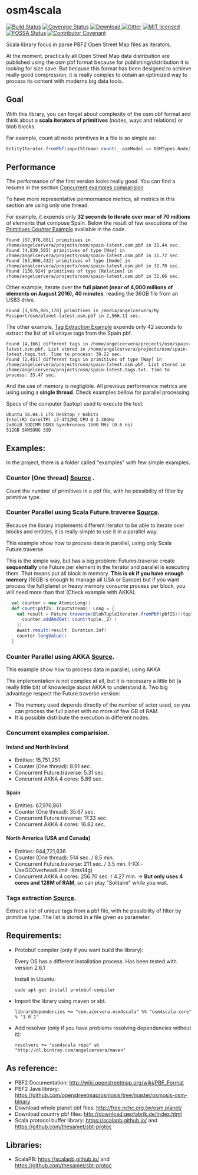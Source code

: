 # osm4scala

[![Build Status](https://travis-ci.org/angelcervera/osm4scala.svg)](https://travis-ci.org/angelcervera/osm4scala)
[![Coverage Status](https://coveralls.io/repos/github/angelcervera/osm4scala/badge.svg?branch=master)](https://coveralls.io/github/angelcervera/osm4scala?branch=master)
[![Download](https://api.bintray.com/packages/angelcervera/maven/osm4scala/images/download.svg?version=1.0.1) ](https://bintray.com/angelcervera/maven/osm4scala/1.0.1/link)
[![Gitter](https://img.shields.io/gitter/room/osm4scala/talk.svg)](https://gitter.im/osm4scala/talk)
[![MIT licensed](https://img.shields.io/badge/license-MIT-blue.svg)](https://raw.githubusercontent.com/angelcervera/osm4scala/master/LICENSE.md)
[![FOSSA Status](https://app.fossa.com/api/projects/git%2Bgithub.com%2Fangelcervera%2Fosm4scala.svg?type=shield)](https://app.fossa.com/projects/git%2Bgithub.com%2Fangelcervera%2Fosm4scala?ref=badge_shield)
[![Contributor Covenant](https://img.shields.io/badge/Contributor%20Covenant-v2.0%20adopted-ff69b4.svg)](code_of_conduct.md)

Scala library focus in parse PBF2 Open Street Map files as iterators.

At the moment, practically all Open Street Map data distribution are published using the osm pbf format because for publishing/distribution it is looking for size save. 
But because this format has been designed to achieve really good compression, it is really complex to obtain an optimized way to process its content with moderns big data tools.

## Goal
With this library, you can forget about complexity of the osm.obf format and think about a **scala iterators of primitives** (nodes, ways and relations) or blob blocks.

For example, count all node primitives in a file is so simple as:
```scala
EntityIterator.fromPbf(inputStream).count(_.osmModel == OSMTypes.Node)
```

## Performance
The performance of the first version looks really good. You can find a resume in the section [Concurrent examples comparision](#concurrent-examples-comparision)

To have more representative permormance metrics, all metrics in this section are using only one thread.

For example, it expends only **32 seconds to iterate over near of 70 millions** of elements that compose Spain. 
Below the result of few executions of the [Primitives Counter Example](examples/counter/src/main/scala/com/acervera/osm4scala/examples/counter/Counter.scala) available in the code.
~~~~
Found [67,976,861] primitives in /home/angelcervera/projects/osm/spain-latest.osm.pbf in 32.44 sec.
Found [4,839,505] primitives of type [Way] in /home/angelcervera/projects/osm/spain-latest.osm.pbf in 31.72 sec.
Found [63,006,432] primitives of type [Node] in /home/angelcervera/projects/osm/spain-latest.osm.pbf in 32.70 sec.
Found [130,924] primitives of type [Relation] in /home/angelcervera/projects/osm/spain-latest.osm.pbf in 32.66 sec.
~~~~

Other example, iterate over the **full planet (near of 4,000 millions of elements on August 2016), 40 minutes**, reading the 36GB file from an USB3 drive.
~~~
Found [3,976,885,170] primitives in /media/angelcervera/My Passport/osm/planet-latest.osm.pbf in 2,566.11 sec.
~~~

The other example, [Tag Extraction Example](examples/tagsextraction/src/main/scala/com/acervera/osm4scala/examples/tagsextraction/TagExtraction.scala)
expends only 42 seconds to extract the list of all unique tags from the Spain pbf.
~~~~
Found [4,166] different tags in /home/angelcervera/projects/osm/spain-latest.osm.pbf. List stored in /home/angelcervera/projects/osm/spain-latest.tags.txt. Time to process: 39.22 sec.
Found [2,451] different tags in primitives of type [Way] in /home/angelcervera/projects/osm/spain-latest.osm.pbf. List stored in /home/angelcervera/projects/osm/spain-latest.tags.txt. Time to process: 33.47 sec.
~~~~

And the use of memory is negligible.
All previous performance  metrics are using using a **single thread**. Check examples bellow for parallel processing.

Specs of the computer (laptop) used to execute the test:
```
Ubuntu 16.04.1 LTS Desktop / 64bits
Intel(R) Core(TM) i7-4712HQ CPU @ 2.30GHz
2x8GiB SODIMM DDR3 Synchronous 1600 MHz (0.6 ns)
512GB SAMSUNG SSD
```

##  Examples:
In the project, there is a folder called "examples" with few simple examples.

### Counter (One thread) [Source](examples/counter/src/main/scala/com/acervera/osm4scala/examples/counter/Counter.scala) .

Count the number of primitives in a pbf file, with he possibility of filter by primitive type.

### Counter Parallel using Scala Future.traverse [Source](examples/counter-parallel/src/main/scala/com/acervera/osm4scala/examples/counterparallel/CounterParallel.scala).

Because the library implements different iterator to be able to iterate over blocks and entities, it is really simple to use it in a parallel way.

This example show how to process data in parallel, using only Scala Future.traverse

This is the simple way, but has a big problem: Futures.traverse create **sequentially** one Future per element in the Iterator and parallel is executing them. That means put all block in memory.
**This is ok if you have enough memory** (16GB is enough to manage all USA or Europe) but if you want process the full planet
or heavy memory consume process per block, you will need more than that (Check example with AKKA).

~~~scala
  val counter = new AtomicLong()
  def count(pbfIS: InputStream): Long = {
    val result = Future.traverse(BlobTupleIterator.fromPbf(pbfIS))(tuple => Future {
      counter.addAndGet( count(tuple._2) )
    })
    Await.result(result, Duration.Inf)
    counter.longValue()
  }
~~~

### Counter Parallel using AKKA [Source](examples/counter-akka/src/main/scala/com/acervera/osm4scala/examples/counterakka).

This example show how to process data in parallel, using AKKA

The implementation is not complex at all, but it is necessary a little bit (a really little bit) of knowledge about AKKA to understand it.
Two big advantage respect the Future.traverse version:
- The memory used depends directly of the number of actor used, so you can process the full planet with no more of few GB of RAM.
- It is possible distribute the execution in different nodes.


### Concurrent examples comparision.
#### Ireland and North Ireland
- Entities: 15,751,251
- Counter (One thread): 8.91 sec.
- Concurrent Future.traverse: 5.31 sec.
- Concurrent AKKA 4 cores: 5.89 sec.

#### Spain
- Entities: 67,976,861
- Counter (One thread): 35.67 sec.
- Concurrent Future.traverse: 17.33 sec.
- Concurrent AKKA 4 cores: 16.82 sec.

#### North America (USA and Canada)
- Entities: 944,721,636
- Counter (One thread): 514 sec. / 8.5 min.
- Concurrent Future.traverse: 211 sec. / 3.5  min. (-XX:-UseGCOverheadLimit -Xms14g)
- Concurrent AKKA 4 cores: 256.70 sec. / 4.27 min. -> **But only uses 4 cores and 128M of RAM**, so can play "Solitaire" while you wait.

### Tags extraction [Source](examples/tagsextraction/src/main/scala/com/acervera/osm4scala/examples/tagsextraction/TagExtraction.scala).

Extract a list of unique tags from a pbf file, with he possibility of filter by primitive type.
The list is stored in a file given as parameter.


## Requirements:

- Protobuf compiler (only if you want build the library):
    
    Every OS has a different installation process. Has been tested with version 2.6.1
    
    Install in Ubuntu:
    ```
    sudo apt-get install protobuf-compiler
    ```
- Import the library using maven or sbt.

    ```
    libraryDependencies += "com.acervera.osm4scala" %% "osm4scala-core" % "1.0.1"
    ```
- Add resolver (only if you have problems resolving dependencies without it):

    ```
    resolvers += "osm4scala repo" at "http://dl.bintray.com/angelcervera/maven"
    ``` 

## As reference:

  - PBF2 Documentation: http://wiki.openstreetmap.org/wiki/PBF_Format
  - PBF2 Java library: https://github.com/openstreetmap/osmosis/tree/master/osmosis-osm-binary
  - Download whole planet pbf files: http://free.nchc.org.tw/osm.planet/
  - Download country pbf files: http://download.geofabrik.de/index.html
  - Scala protocol buffer library: https://scalapb.github.io/ and https://github.com/thesamet/sbt-protoc

## Libraries:

  - ScalaPB: https://scalapb.github.io/ and https://github.com/thesamet/sbt-protoc
  
